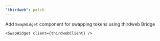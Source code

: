 ```yaml
---
"thirdweb": patch
---
```


Add `SwapWidget` component for swapping tokens using thirdweb Bridge

```tsx
<SwapWidget client={thirdwebClient} />
```
